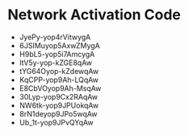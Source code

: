 # Network Activation Code
* JyePy-yop4rVitwygA
* 6JSIMuyop5AxwZMygA
* H9bL5-yop5i7AmcygA
* ltV5y-yop-kZGE8qAw
* tYG64Oyop-kZdewqAw
* KqCPP-yop9Ah-LQqAw
* E8CbVOyop9Ah-MsqAw
* 30Lyp-yop9Cx2RAqAw
* NW6tk-yop9JPUokqAw
* 8rN1deyop9JPo5wqAw
* Ub_1t-yop9JPvQYqAw